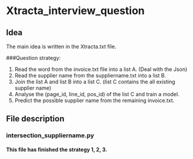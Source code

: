 # Xtracta_interview_question
## Idea
The main idea is written in the Xtracta.txt file. 

###Question strategy:
1. Read the word from the invoice.txt file into a list A. (Deal with the Json)
2. Read the supplier name from the suppliername.txt into a list B.
3. Join the list A and list B into a list C. (list C contains the all existing supplier name)
4. Analyse the (page_id, line_id, pos_id) of the list C and train a model.
5. Predict the possible supplier name from the remaining invoice.txt.

## File description
### intersection_suppliername.py
#### This file has finished the strategy 1, 2, 3.
